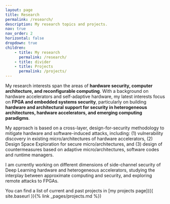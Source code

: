 ```yaml
---
layout: page
title: Research
permalink: /research/
description: My research topics and projects.
nav: true
nav_order: 2
horizontal: false
dropdown: true
children: 
    - title: My research
      permalink: /research/
    - title: divider
    - title: Projects
      permalink: /projects/
---
```



My research interests span the areas of **hardware security, computer architecture, and reconfigurable computing**. With a background on hardware accelerators and self-adaptive hardware, my latest interests focus on **FPGA and embedded systems security**, particularly on building **hardware and architectural support for security in heterogeneous architectures, hardware accelerators, and emerging computing paradigms**.

My approach is based on a cross-layer, design-for-security methodology to mitigate hardware and software-induced attacks, including: (1) vulnerability discovery in existing micro/architectures of hardware accelerators, (2) Design Space Exploration for secure micro/architectures, and (3) design of countermeasures based on adaptive micro/architectures, software codes and runtime managers.

I am currently working on different dimensions of side-channel security of Deep Learning hardware and heterogeneous accelerators, studying the interplay between approximate computing and security, and exploring remote attacks to FPGAs. <!--  Overall, my research work aims at building more efficient, secure and intelligent systems.-->

You can find a list of current and past projects in [my projects page]({{ site.baseurl }}{% link _pages/projects.md %})
